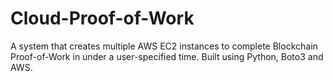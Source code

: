 # Cloud-Proof-of-Work
A system that creates multiple AWS EC2 instances to complete Blockchain Proof-of-Work in under a user-specified time. Built using Python, Boto3 and AWS.
